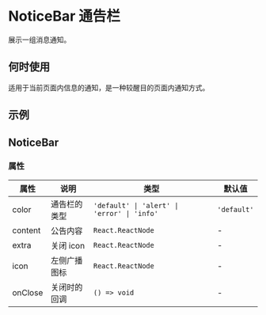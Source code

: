 # NoticeBar 通告栏

展示一组消息通知。

## 何时使用

适用于当前页面内信息的通知，是一种较醒目的页面内通知方式。

## 示例

<code src="./demos/demo1.tsx"></code>

## NoticeBar

### 属性

| 属性    | 说明         | 类型                                        | 默认值      |
| ------- | ------------ | ------------------------------------------- | ----------- |
| color   | 通告栏的类型 | `'default' \| 'alert' \| 'error' \| 'info'` | `'default'` |
| content | 公告内容     | `React.ReactNode`                           | -           |
| extra   | 关闭 icon    | `React.ReactNode`                           | -           |
| icon    | 左侧广播图标 | `React.ReactNode`                           | -           |
| onClose | 关闭时的回调 | `() => void`                                | -           |

<!--### CSS 变量-->

<!--| 属性               | 说明           | 默认值    |-->
<!--| ------------------ | -------------- | --------- |-->
<!--| --background-color | 背景色         | `#ababab` |-->
<!--| --border-color     | 边框颜色       | `#999999` |-->
<!--| --font-size        | 文字字号       | `15px`    |-->
<!--| --height           | 整体高度       | `38px`    |-->
<!--| --icon-font-size   | 左侧图标的字号 | `18px`    |-->
<!--| --text-color       | 文字颜色       | `#ffffff` |-->
